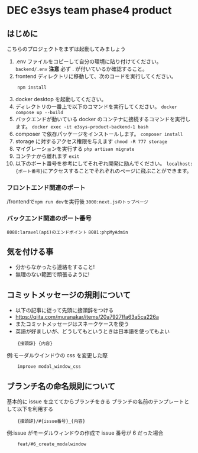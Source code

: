 # DEC e3sys team phase4 product

## はじめに

こちらのプロジェクトをまずは起動してみましょう

1. .env ファイルをコピーして自分の環境に貼り付けてください。
   `backend/.env`
   **注意** 必ず . が付いているか確認すること。
2. frontend ディレクトリに移動して、次のコードを実行してください。

```
    npm install
```

3. docker desktop を起動してください。
4. ディレクトリの一番上で以下のコマンドを実行してください。
   `docker compose up --build`
5. バックエンドが動いている docker のコンテナに接続するコマンドを実行します。
   `docker exec -it e3sys-product-backend-1 bash`
6. composer で依存パッケージをインストールします。
   `composer install`
7. storage に対するアクセス権限を与えます
   `chmod -R 777 storage`
8. マイグレーションを実行する
   `php artisan migrate`
9. コンテナから離れます
   `exit`
10. 以下のポート番号を参考にしてそれぞれ開発に励んでください。
   `localhost:{ポート番号}`にアクセスすることでそれぞれのページに飛ぶことができます。

### フロントエンド関連のポート
/frontendで`npm run dev`を実行後
`3000:next.jsのトップページ`

### バックエンド関連のポート番号

`8080:laravel(api)のエンドポイント`
`8081:phpMyAdmin`

## 気を付ける事

- 分からなかったら連絡をすること!
- 無理のない範囲で頑張るように!

## コミットメッセージの規則について

- 以下の記事に従って先頭に接頭辞をつける
- https://qiita.com/muranakar/items/20a7927ffa63a5ca226a
- またコミットメッセージはスネークケースを使う
- 英語が好ましいが、どうしてもというときは日本語を使ってもよい

```
    {接頭辞} {内容}
```

例:モーダルウインドウの css を変更した際

```
    improve modal_window_css
```

## ブランチ名の命名規則について

基本的に issue を立ててからブランチをきる
ブランチの名前のテンプレートとして以下を利用する

```
    {接頭辞}/#{issue番号}_{内容}
```

例:issue がモーダルウィンドウの作成で issue 番号が 6 だった場合

```
    feat/#6_create_modalwindow
```
